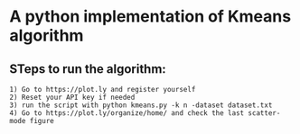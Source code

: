 # A python implementation of Kmeans algorithm

## STeps to run the algorithm:

```
1) Go to https://plot.ly and register yourself
2) Reset your API key if needed
3) run the script with python kmeans.py -k n -dataset dataset.txt
4) Go to https://plot.ly/organize/home/ and check the last scatter-mode figure
```

